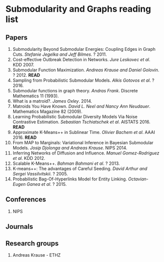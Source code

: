 # Submodularity and Graphs reading list

## Papers
1. Submodularity Beyond Submodular Energies: Coupling Edges in Graph Cuts. _Stefanie Jegelka and Jeff Bilmes_. ? 2011.
2. Cost-effective Outbreak Detection in Networks. _Jure Leskovec et al_. KDD 2007.
3. Submodular Function Maximization. _Andreas Krause and Daniel Golovin_. ? 2012. __READ__
4. Sampling from Probabilistic Submodular Models. _Alkis Gotovos et al_. ? 2016.
5. Submodular functions in graph theory. _Andras Frank_. Discrete Mathematics 11 (1993).
6. What is a matroid?. _James Oxley_. 2014.
7. Matroids You Have Known. _David L. Neel and Nancy Ann Neudauer_. Mathematics Magazine 82 (2009).
8. Learning Probabilistic Submodular Diversity Models Via Noise Contrastive Estimation. _Sebastian Tschiatschek et al_. AISTATS 2016. __READ__
9. Approximate K-Means++ in Sublinear Time. _Olivier Bachem et al_. AAAI 2016. __READ__
10. From MAP to Marginals: Variational Inference in Bayesian Submodular Models. _Josip Djolonga and Andreas Krause_. NIPS 2014. 
11. Inferring Networks of Diffusion and Influence. _Manuel Gomez-Rodriguez et al_. KDD 2012.
12. Scalable K-Means++. _Bahman Bahmani et al_. ? 2013.
13. K-means++: The advantages of Careful Seeding. _David Arthur and Sergei Vassilvitskii_. ? 2005.
14. Probabilistic Bag-Of-Hyperlinks Model for Entity Linking. _Octavian-Eugen Ganea et al_. ? 2015.

## Conferences
1. NIPS

## Journals

## Research groups
1. Andreas Krause - ETHZ 
